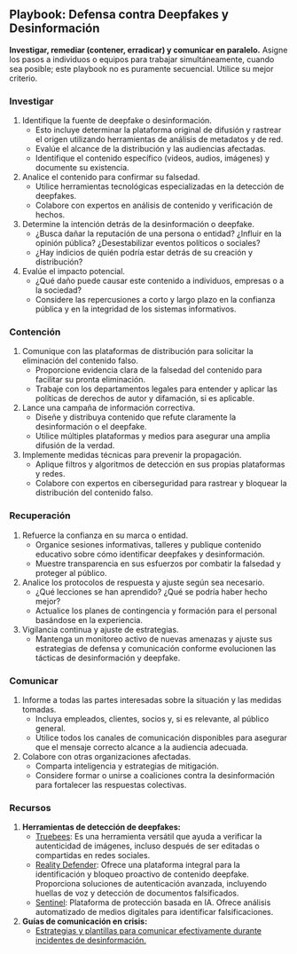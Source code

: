 ## Playbook: Defensa contra Deepfakes y Desinformación

**Investigar, remediar (contener, erradicar) y comunicar en paralelo.**
Asigne los pasos a individuos o equipos para trabajar simultáneamente, cuando sea posible; este playbook no es puramente secuencial. Utilice su mejor criterio.

### Investigar

1. Identifique la fuente de deepfake o desinformación.
    * Esto incluye determinar la plataforma original de difusión y rastrear el origen utilizando herramientas de análisis de metadatos y de red.
    * Evalúe el alcance de la distribución y las audiencias afectadas.
    * Identifique el contenido específico (videos, audios, imágenes) y documente su existencia.
2. Analice el contenido para confirmar su falsedad.
    * Utilice herramientas tecnológicas especializadas en la detección de deepfakes.
    * Colabore con expertos en análisis de contenido y verificación de hechos.
3. Determine la intención detrás de la desinformación o deepfake.
    * ¿Busca dañar la reputación de una persona o entidad? ¿Influir en la opinión pública? ¿Desestabilizar eventos políticos o sociales?
    * ¿Hay indicios de quién podría estar detrás de su creación y distribución?
4. Evalúe el impacto potencial.
    * ¿Qué daño puede causar este contenido a individuos, empresas o a la sociedad?
    * Considere las repercusiones a corto y largo plazo en la confianza pública y en la integridad de los sistemas informativos.

### Contención

1. Comunique con las plataformas de distribución para solicitar la eliminación del contenido falso.
    * Proporcione evidencia clara de la falsedad del contenido para facilitar su pronta eliminación.
    * Trabaje con los departamentos legales para entender y aplicar las políticas de derechos de autor y difamación, si es aplicable.
2. Lance una campaña de información correctiva.
    * Diseñe y distribuya contenido que refute claramente la desinformación o el deepfake.
    * Utilice múltiples plataformas y medios para asegurar una amplia difusión de la verdad.
3. Implemente medidas técnicas para prevenir la propagación.
    * Aplique filtros y algoritmos de detección en sus propias plataformas y redes.
    * Colabore con expertos en ciberseguridad para rastrear y bloquear la distribución del contenido falso.

### Recuperación

1. Refuerce la confianza en su marca o entidad.
    * Organice sesiones informativas, talleres y publique contenido educativo sobre cómo identificar deepfakes y desinformación.
    * Muestre transparencia en sus esfuerzos por combatir la falsedad y proteger al público.
2. Analice los protocolos de respuesta y ajuste según sea necesario.
    * ¿Qué lecciones se han aprendido? ¿Qué se podría haber hecho mejor?
    * Actualice los planes de contingencia y formación para el personal basándose en la experiencia.
3. Vigilancia continua y ajuste de estrategias.
    * Mantenga un monitoreo activo de nuevas amenazas y ajuste sus estrategias de defensa y comunicación conforme evolucionen las tácticas de desinformación y deepfake.

### Comunicar

1. Informe a todas las partes interesadas sobre la situación y las medidas tomadas.
    * Incluya empleados, clientes, socios y, si es relevante, al público general.
    * Utilice todos los canales de comunicación disponibles para asegurar que el mensaje correcto alcance a la audiencia adecuada.
2. Colabore con otras organizaciones afectadas.
    * Comparta inteligencia y estrategias de mitigación.
    * Considere formar o unirse a coaliciones contra la desinformación para fortalecer las respuestas colectivas.

### Recursos

1. **Herramientas de detección de deepfakes:**
    * [Truebees](https://truebees.eu/site/): Es una herramienta versátil que ayuda a verificar la autenticidad de imágenes, incluso después de ser editadas o compartidas en redes sociales.
    * [Reality Defender](https://www.realitydefender.com/): Ofrece una plataforma integral para la identificación y bloqueo proactivo de contenido deepfake. Proporciona soluciones de autenticación avanzada, incluyendo huellas de voz y detección de documentos falsificados.
    * [Sentinel](https://thesentinel.ai/): Plataforma de protección basada en IA. Ofrece análisis automatizado de medios digitales para identificar falsificaciones.
2. **Guías de comunicación en crisis:**
    * [Estrategias y plantillas para comunicar efectivamente durante incidentes de desinformación.](https://www.prsa.org/about/crisis-communications-resources)


